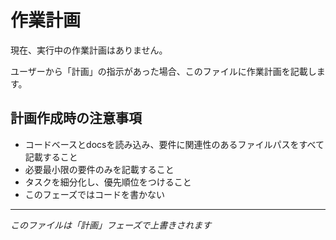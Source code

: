 # 作業計画

現在、実行中の作業計画はありません。

ユーザーから「計画」の指示があった場合、このファイルに作業計画を記載します。

## 計画作成時の注意事項

- コードベースとdocsを読み込み、要件に関連性のあるファイルパスをすべて記載すること
- 必要最小限の要件のみを記載すること
- タスクを細分化し、優先順位をつけること
- このフェーズではコードを書かない

---
*このファイルは「計画」フェーズで上書きされます*

